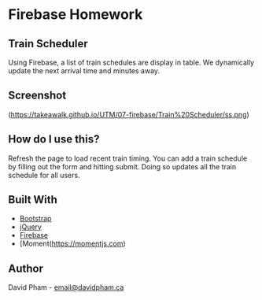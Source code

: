 # Firebase Homework

## Train Scheduler

Using Firebase, a list of train schedules are display in table. We dynamically update the next arrival time and minutes away.

## Screenshot

(https://takeawalk.github.io/UTM/07-firebase/Train%20Scheduler/ss.png)

## How do I use this?

Refresh the page to load recent train timing. You can add a train schedule by filling out the form and hitting submit. Doing so updates all the train schedule for all users.

## Built With

- [Bootstrap](https://getbootstrap.com)
- [jQuery](http://www.jquery.com)
- [Firebase](https://firebase.google.com)
- [Moment(https://momentjs.com)

## Author

David Pham - email@davidpham.ca
